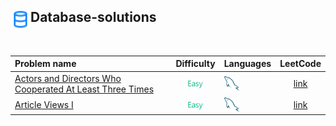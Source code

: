 ## <div align="left"><img src="https://github.com/AnasImloul/Leetcode-Solutions/blob/main/icons/data.svg" width="32px" align="left"/>Database-solutions</div>
<br>

| Problem name | Difficulty | Languages | LeetCode |
|:-------------|:----------:|:----------|:--------:|
|[Actors and Directors Who Cooperated At Least Three Times](./Actors%20and%20Directors%20Who%20Cooperated%20At%20Least%20Three%20Times)|<img src="https://github.com/AnasImloul/Leetcode-Solutions/blob/main/icons/easy.svg" height="12px" align="center"/>|<a href="./Actors%20and%20Directors%20Who%20Cooperated%20At%20Least%20Three%20Times/Actors%20and%20Directors%20Who%20Cooperated%20At%20Least%20Three%20Times.txt"><img src="https://github.com/AnasImloul/Leetcode-Solutions/blob/main/icons/mysql.svg" width="24px" align="center"/></a>|[link](https://www.leetcode.com/problems/actors-and-directors-who-cooperated-at-least-three-times)|
|[Article Views I](./Article%20Views%20I)|<img src="https://github.com/AnasImloul/Leetcode-Solutions/blob/main/icons/easy.svg" height="12px" align="center"/>|<a href="./Article%20Views%20I/Article%20Views%20I.txt"><img src="https://github.com/AnasImloul/Leetcode-Solutions/blob/main/icons/mysql.svg" width="24px" align="center"/></a>|[link](https://www.leetcode.com/problems/article-views-i)|